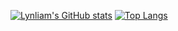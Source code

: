[![Lynliam's GitHub stats](README.assets/api-1697254213633-1.svg+xml)](https://github.com/anuraghazra/github-readme-stats)
[![Top Langs](README.assets/1697254213634-4.svg+xml)](https://github.com/anuraghazra/github-readme-stats)
